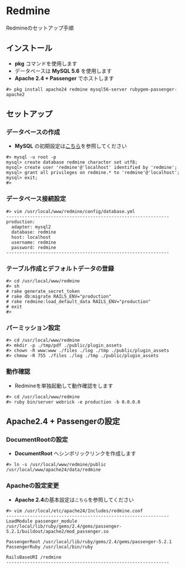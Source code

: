 Redmine
===
Redmineのセットアップ手順

インストール
---
- **pkg** コマンドを使用します
- データベースは **MySQL 5.6** を使用します
- **Apache 2.4 + Passenger** でホストします

```
#> pkg install apache24 redmine mysql56-server rubygem-passenger-apache2
```

セットアップ
---

### データベースの作成
- **MySQL** の初期設定は[こちら](./mysql.md)を参照してください

```
#> mysql -u root -p
mysql> create database redmine character set utf8;
mysql> create user 'redmine'@'localhost' identified by 'redmine';
mysql> grant all privileges on redmine.* to 'redmine'@'localhost';
mysql> exit;
#>
```

### データベース接続設定

```
#> vim /usr/local/www/redmine/config/database.yml
--------------------------------------------------------------
production:
  adapter: mysql2
  database: redmine
  host: localhost
  username: redmine
  password: redmine
--------------------------------------------------------------
```

### テーブル作成とデフォルトデータの登録

```
#> cd /usr/local/www/redmine
#> sh
# rake generate_secret_token
# rake db:migrate RAILS_ENV="production"
# rake redmine:load_default_data RAILS_ENV="production"
# exit
#> 
```

### パーミッション設定

```
#> cd /usr/local/www/redmine
#> mkdir -p ./tmp/pdf ./public/plugin_assets
#> chown -R www:www ./files ./log ./tmp ./public/plugin_assets
#> chmow -R 755 ./files ./log ./tmp ./public/plugin_assets
```

### 動作確認
- Redmineを単独起動して動作確認をします

```
#> cd /usr/local/www/redmine
#> ruby bin/server webrick -e production -b 0.0.0.0
```

Apache2.4 + Passengerの設定
---

### DocumentRootの設定
- **DocumentRoot** へシンボリックリンクを作成します

```
#> ln -s /usr/local/www/redmine/public /usr/local/www/apache24/data/redmine
```

### Apacheの設定変更
- **Apache 2.4**の基本設定は`こちら`を参照してください

```
#> vim /usr/local/etc/apache24/Includes/redmine.conf
--------------------------------------------------------------
LoadModule passenger_module /usr/local/lib/ruby/gems/2.4/gems/passenger-5.2.1/buildout/apache2/mod_passenger.so

PassengerRoot /usr/local/lib/ruby/gems/2.4/gems/passenger-5.2.1
PassengerRuby /usr/local/bin/ruby

RailsBaseURI /redmine
--------------------------------------------------------------
```

